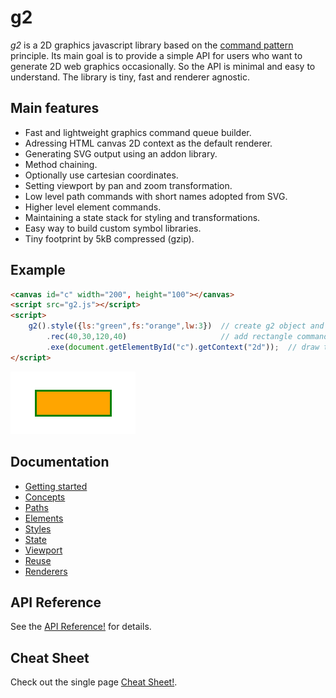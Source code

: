 # g2

_g2_ is a 2D graphics javascript library based on the [command pattern](http://addyosmani.com/resources/essentialjsdesignpatterns/book/#commandpatternjavascript) 
principle. Its main goal is to provide a simple API for users who want to generate 2D web graphics occasionally. 
So the API is minimal and easy to understand. The library is tiny, fast and renderer agnostic.

## Main features

* Fast and lightweight graphics command queue builder.
* Adressing HTML canvas 2D context as the default renderer.
* Generating SVG output using an addon library.
* Method chaining.
* Optionally use cartesian coordinates.
* Setting viewport by pan and zoom transformation.
* Low level path commands with short names adopted from SVG.
* Higher level element commands.
* Maintaining a state stack for styling and transformations.
* Easy way to build custom symbol libraries.
* Tiny footprint by 5kB compressed (gzip).

## Example

```html
<canvas id="c" width="200", height="100"></canvas>
<script src="g2.js"></script>
<script>
    g2().style({ls:"green",fs:"orange",lw:3})  // create g2 object and add style command.
        .rec(40,30,120,40)                     // add rectangle command.
        .exe(document.getElementById("c").getContext("2d"));  // draw to canvas.
</script>
```
![first](img/g2-first.png)

## Documentation
  * [Getting started](wiki/Home)
  * [Concepts](../../wiki/concepts)
  * [Paths](../../wiki/paths)
  * [Elements](../../wiki/elements)
  * [Styles](../../wiki/styles)
  * [State](../../wiki/state)
  * [Viewport](../../wiki/viewport)
  * [Reuse](../../wiki/reuse)
  * [Renderers](../../wiki/renderers)

## API Reference
See the [API Reference!](api/README.md) for details.

## Cheat Sheet
Check out the single page [Cheat Sheet!](api/sheet.pdf).
